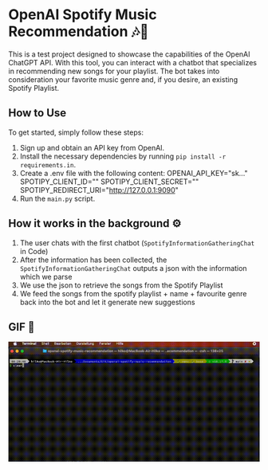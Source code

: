 # OpenAI Spotify Music Recommendation 🎶🤖
This is a test project designed to showcase the capabilities of the OpenAI ChatGPT API. With this tool, you can interact with a chatbot that specializes in recommending new songs for your playlist. The bot takes into consideration your favorite music genre and, if you desire, an existing Spotify Playlist.

## How to Use

To get started, simply follow these steps:

1. Sign up and obtain an API key from OpenAI.
2. Install the necessary dependencies by running `pip install -r requirements.in`.
3. Create a .env file with the following content:
    OPENAI_API_KEY="sk..."
    SPOTIPY_CLIENT_ID=""
    SPOTIPY_CLIENT_SECRET=""
    SPOTIPY_REDIRECT_URI="http://127.0.0.1:9090"
4. Run the `main.py` script.

## How it works in the background ⚙️
1. The user chats with the first chatbot (`SpotifyInformationGatheringChat` in Code)
2. After the information has been collected, the `SpotifyInformationGatheringChat` outputs a json with the information which we parse
3. We use the json to retrieve the songs from the Spotify Playlist
4. We feed the songs from the spotify playlist + name + favourite genre back into the bot and let it generate new suggestions

## GIF 📸
![Screencapture](assets/screencapture.gif)